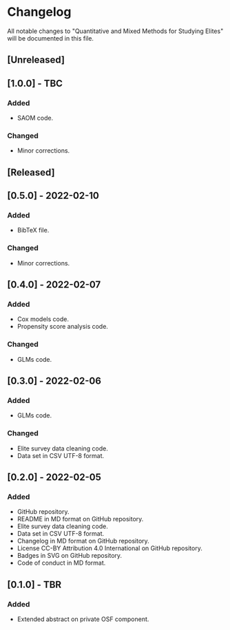 # Changelog
All notable changes to "Quantitative and Mixed Methods for Studying Elites" will be documented in this file.

## [Unreleased]

## [1.0.0] - TBC
### Added
- SAOM code.
### Changed
- Minor corrections.

## [Released]

## [0.5.0] - 2022-02-10
### Added
- BibTeX file.
### Changed
- Minor corrections.

## [0.4.0] - 2022-02-07
### Added
- Cox models code.
- Propensity score analysis code.
### Changed
- GLMs code.

## [0.3.0] - 2022-02-06
### Added
- GLMs code.
### Changed
- Elite survey data cleaning code.
- Data set in CSV UTF-8 format.

## [0.2.0] - 2022-02-05
### Added
- GitHub repository.
- README in MD format on GitHub repository.
- Elite survey data cleaning code.
- Data set in CSV UTF-8 format.
- Changelog in MD format on GitHub repository.
- License CC-BY Attribution 4.0 International on GitHub repository.
- Badges in SVG on GitHub repository.
- Code of conduct in MD format.

## [0.1.0] - TBR
### Added
- Extended abstract on private OSF component.